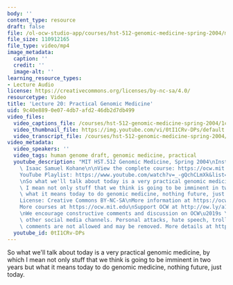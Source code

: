```yaml
---
body: ''
content_type: resource
draft: false
file: /ol-ocw-studio-app/courses/hst-512-genomic-medicine-spring-2004/mithst_512s04_lec20_360p_16_9.mp4
file_size: 110912165
file_type: video/mp4
image_metadata:
  caption: ''
  credit: ''
  image-alt: ''
learning_resource_types:
- Lecture Audio
license: https://creativecommons.org/licenses/by-nc-sa/4.0/
resourcetype: Video
title: 'Lecture 20: Practical Genomic Medicine'
uid: 9c40e889-0e07-4db7-afd2-46db2d7db499
video_files:
  video_captions_file: /courses/hst-512-genomic-medicine-spring-2004/1cvoa4EeCAxai6lOw-tKHj4JOnbohZft7_transcript.webvtt
  video_thumbnail_file: https://img.youtube.com/vi/0tI1CRv-DPs/default.jpg
  video_transcript_file: /courses/hst-512-genomic-medicine-spring-2004/1cvoa4EeCAxai6lOw-tKHj4JOnbohZft7_transcript.pdf
video_metadata:
  video_speakers: ''
  video_tags: human genome draft, genomic medicine, practical
  youtube_description: "MIT HST.512 Genomic Medicine, Spring 2004\nInstructor: Prof.\
    \ Isaac Samuel Kohane\n\nView the complete course: https://ocw.mit.edu/courses/hst-512-genomic-medicine-spring-2004/\n\
    YouTube Playlist: https://www.youtube.com/watch?v=_-gQchCLmXk&list=PLUl4u3cNGP613PJMNmRjAIdBr76goU1V5\n\
    \nSo what we'll talk about today is a very practical genomic medicine, by which\
    \ I mean not only stuff that we think is going to be imminent in two years but\
    \ what it means today to do genomic medicine, nothing future, just today.\n\n\
    License: Creative Commons BY-NC-SA\nMore information at https://ocw.mit.edu/terms\n\
    More courses at https://ocw.mit.edu\nSupport OCW at http://ow.ly/a1If50zVRlQ\n\
    \nWe encourage constructive comments and discussion on OCW\u2019s YouTube and\
    \ other social media channels. Personal attacks, hate speech, trolling, and inappropriate\
    \ comments are not allowed and may be removed. More details at https://ocw.mit.edu/comments."
  youtube_id: 0tI1CRv-DPs
---
```

So what we'll talk about today is a very practical genomic medicine, by which I mean not only stuff that we think is going to be imminent in two years but what it means today to do genomic medicine, nothing future, just today.